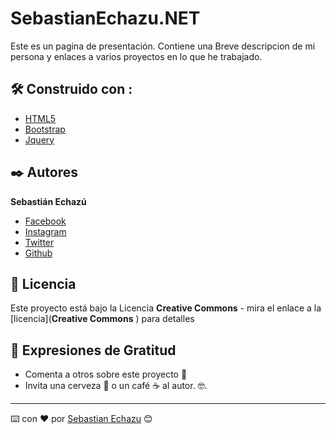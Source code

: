 # SebastianEchazu.NET

Este es un pagina de presentación. Contiene una Breve descripcion de mi persona y enlaces a varios proyectos en lo que he trabajado. 

## 🛠️ Construido con :

* [HTML5](https://developer.mozilla.org/es/docs/HTML/HTML5) 
* [Bootstrap](https://getbootstrap.com/) 
* [Jquery](https://jquery.com/) 

## ✒️ Autores

**Sebastián Echazú** 

* [Facebook](https://www.facebook.com/sebastian.echazu.1)
* [Instagram](https://www.instagram.com/seba_storm)
* [Twitter](https://twitter.com/seba_storm)
* [Github](https://github.com/SebastianEchazu)

## 📄 Licencia 

Este proyecto está bajo la Licencia **Creative Commons** - mira el enlace a la [licencia](**Creative Commons** ) para detalles

## 🎁 Expresiones de Gratitud 

* Comenta a otros sobre este proyecto 📢
* Invita una cerveza 🍺 o un café ☕ al autor.  🤓. 

---
⌨️ con ❤️ por [Sebastian Echazu](https://github.com/SebastianEchazu) 😊
